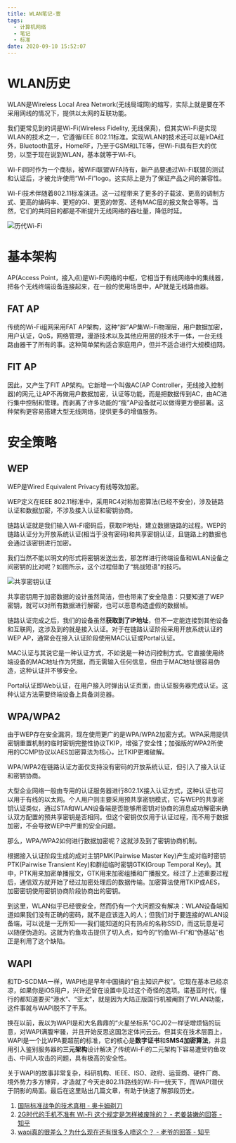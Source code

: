```yaml
---
title: WLAN笔记-壹
tags:
  - 计算机网络
  - 笔记
  - 标准
date: 2020-09-10 15:52:07
---
```


# WLAN历史

WLAN是Wireless Local Area Network(无线局域网)的缩写，实际上就是要在不采用网线的情况下，提供以太网的互联功能。

我们更常见到的词是Wi-Fi(Wireless Fidelity, 无线保真)，但其实Wi-Fi是实现WLAN的技术之一，它遵循IEEE 802.11标准。实现WLAN的技术还可以是IrDA红外，Bluetooth蓝牙，HomeRF，乃至于GSM和LTE等，但Wi-Fi具有巨大的优势，以至于现在说到WLAN，基本就等于Wi-Fi。

Wi-Fi同时作为一个商标，被WiFi联盟WFA持有，新产品要通过Wi-Fi联盟的测试和认证后，才被允许使用“Wi-Fi”logo。这实际上是为了保证产品之间的兼容性。

Wi-Fi技术伴随着802.11标准演进。这一过程带来了更多的子载波、更高的调制方式、更高的编码率、更短的GI、更宽的带宽、还有MAC层的报文聚合等等。当然，它们的共同目的都是不断提升无线网络的吞吐量，降低时延。

![历代Wi-Fi](https://i.loli.net/2020/09/10/SBMczewQtKh6NoU.jpg)

<!--more-->

# 基本架构

AP(Access Point，接入点)是Wi-Fi网络的中枢，它相当于有线网络中的集线器，把各个无线终端设备连接起来，在一般的使用场景中，AP就是无线路由器。

## FAT AP

传统的Wi-Fi组网采用FAT AP架构，这种“胖”AP集Wi-Fi物理层，用户数据加密，用户认证，QoS，网络管理，漫游技术以及其他应用层的技术于一体，一台无线路由器干了所有的事。这种简单架构适合家庭用户，但并不适合进行大规模组网。

## FIT AP

因此，又产生了FIT AP架构。它新增一个叫做AC(AP Controller，无线接入控制器)的网元,让AP不再做用户数据加密，认证等功能，而是把数据传到AC，由AC进行集中控制和管理。而剥离了许多功能的“瘦”AP设备就可以做得更方便部署。这种架构更容易搭建大型无线网络，提供更多的增值服务。

# 安全策略

## WEP

WEP是Wired Equivalent Privacy有线等效加密。

WEP定义在IEEE 802.11标准中，采用RC4对称加密算法(已经不安全)，涉及链路认证和数据加密，不涉及接入认证和密钥协商。

链路认证就是我们输入Wi-Fi密码后，获取IP地址，建立数据链路的过程。WEP的链路认证分为开放系统认证(相当于没有密码)和共享密钥认证，且链路上的数据也会通过该密钥进行加密。

我们当然不能以明文的形式将密钥发送出去，那怎样进行终端设备和WLAN设备之间密钥的比对呢？如图所示，这个过程借助了“挑战短语”的技巧。

![共享密钥认证](https://i.loli.net/2020/09/10/Zd7plsaz6RobQke.png)

共享密钥用于加密数据的设计虽然简洁，但也带来了安全隐患：只要知道了WEP密钥，就可以对所有数据进行解密，也可以恶意构造虚假的数据帧。

链路认证完成之后，我们的设备虽然**获取到了IP地址**，但不一定能连接到其他设备和互联网，这涉及到的就是接入认证。对于在链路认证阶段采用开放系统认证的WEP AP，通常会在接入认证阶段使用MAC认证或Portal认证。

MAC认证与其说它是一种认证方式，不如说是一种访问控制方式。它直接使用终端设备的MAC地址作为凭据，而无需输入任何信息，但由于MAC地址很容易伪造，这种认证并不够安全。

Portal认证即Web认证，在用户接入时弹出认证页面，由认证服务器完成认证。这种认证方法需要终端设备上具备浏览器。

## WPA/WPA2

由于WEP存在安全漏洞，现在使用更广的是WPA/WPA2加密方式。WPA采用提供密钥重置机制的临时密钥完整性协议TKIP，增强了安全性；加强版的WPA2所使用的CCMP协议以AES加密算法为核心，比TKIP更难破解。

WPA/WPA2在链路认证方面仅支持没有密码的开放系统认证，但引入了接入认证和密钥协商。

大型企业网络一般由专用的认证服务器进行802.1X接入认证方式，这种认证也可以用于有线的以太网。个人用户则主要采用预共享密钥模式，它与WEP的共享密钥认证类似，通过STA和WLAN设备端是否能够用密钥对协商的消息成功解密来确认双方配置的预共享密钥是否相同。但这个密钥仅仅用于认证过程，而不用于数据加密，不会导致WEP中严重的安全问题。

那么，WPA/WPA2如何进行数据加密呢？这就涉及到了密钥协商机制。

根据接入认证阶段生成的成对主钥PMK(Pairwise Master Key)产生成对临时密钥PTK(Pairwise Transient Key)和群组临时密钥GTK(Group Temporal Key)。其中，PTK用来加密单播报文，GTK用来加密组播和广播报文。经过了上述重要过程后，通信双方就开始了经过加密处理后的数据传输。加密算法使用TKIP或AES，加密密钥使用密钥协商阶段协商出的密钥。

到这里，WLAN似乎已经很安全，然而仍有一个大问题没有解决：WLAN设备端知道如果我们没有正确的密码，就不是应该连入的人；但我们对于要连接的WLAN设备端，可以说是一无所知——我们能知道的只有热点的名称SSID，而这玩意是可以随便伪造的。这就为钓鱼攻击提供了切入点，如今的“钓鱼Wi-Fi”和“伪基站”也正是利用了这个缺陷。

## WAPI

和TD-SCDMA一样，WAPI也是早年中国搞的“自主知识产权”。它现在基本已经凉凉，如果你是iOS用户，兴许还曾在设置中见过这个奇怪的选项。诺基亚时代，懂行的都知道要买“港水”、“亚太”，就是因为大陆正版国行机被阉割了WLAN功能，这件事就与WAPI脱不了干系。

换在以前，我以为WAPI是和大名鼎鼎的“火星坐标系”GCJ02一样徒增烦恼的玩意，对WAPI满腹牢骚，并且开始反思这国怎定体问云云。但其实在技术层面上，WAPI是一个比WPA要超前的标准，它的核心是**数字证书**和**SMS4加密算法**，并且用引入鉴别服务器的**三元架构**设计解决了传统Wi-Fi的二元架构下容易遭受钓鱼攻击、中间人攻击的问题，具有极高的安全性。

关于WAPI的故事非常复杂，科研机构、IEEE、ISO、政府、运营商、硬件厂商、境外势力多方博弈，才造就了今天走802.11i路线的Wi-Fi一统天下，而WAPI潜伏于阴影的局面。最后在这里贴出几篇文章，有助于快速了解那段历史。

1. [国际标准战争的技术真相 - 奥卡姆剃刀](https://www.ctocio.com/hotnews/22804.html)
2. [2G时代的手机不准有 Wi-Fi 这个规定是怎样被废除的？ - 老姜装嫩的回答 - 知乎](https://www.zhihu.com/question/32032171/answer/54616292)
3. [wapi真的很差么？为什么现在还有很多人喷这个？ - 老爷的回答 - 知乎](https://www.zhihu.com/question/66100012/answer/952759096)